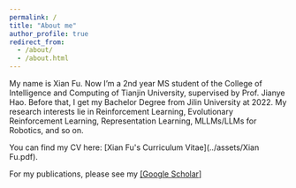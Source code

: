 ```yaml
---
permalink: /
title: "About me"
author_profile: true
redirect_from: 
  - /about/
  - /about.html
---
```


My name is Xian Fu. Now I’m a 2nd year MS student of the College of Intelligence and Computing of Tianjin University, supervised by Prof. Jianye Hao. Before that, I get my Bachelor Degree from Jilin University at 2022.
My research interests lie in Reinforcement Learning, Evolutionary Reinforcement Learning, Representation Learning, MLLMs/LLMs for Robotics, and so on.

You can find my CV here: [Xian Fu's Curriculum Vitae](../assets/Xian Fu.pdf).

For my publications, please see my [[Google Scholar]](https://scholar.google.com/citations?hl=en&user=MXwELckAAAAJ)
